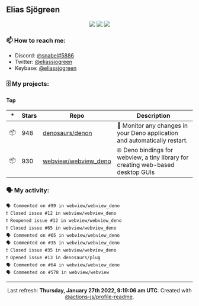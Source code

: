 ## Elias Sjögreen

<p align="center">
  <img src="https://img.shields.io/badge/🎂-dec. 2003-success" />
  <img src="https://img.shields.io/badge/🌎-Stockholm-informational" />
  <img src="https://img.shields.io/badge/👦-He/Him-informational" />
</p>

### 📫 How to reach me:

- Discord: [@snabel#5886](https://discord.com/users/267978757799673866)
- Twitter: [@eliassjogreen](https://twitter.com/eliassjogreen)
- Keybase: [@eliassjogreen](https://keybase.io/eliassjogreen)

### 🗄 My projects:

#### Top
|*|Stars|Repo|Description|
|---|---|---|---|
| 📦 | 948 | [denosaurs/denon](https://github.com/denosaurs/denon) | 👀 Monitor any changes in your Deno application and automatically restart. |
| 📦 | 930 | [webview/webview_deno](https://github.com/webview/webview_deno) | 🌐 Deno bindings for webview, a tiny library for creating web-based desktop GUIs |

### 🗣 My activity:

```
🗣 Commented on #99 in webview/webview_deno
❗️ Closed issue #12 in webview/webview_deno
❗️ Reopened issue #12 in webview/webview_deno
❗️ Closed issue #65 in webview/webview_deno
🗣 Commented on #65 in webview/webview_deno
🗣 Commented on #35 in webview/webview_deno
❗️ Closed issue #35 in webview/webview_deno
❗️ Opened issue #13 in denosaurs/plug
🗣 Commented on #64 in webview/webview_deno
🗣 Commented on #578 in webview/webview
```

------------
<p align="center">Last refresh: <b>Thursday, January 27th 2022, 9:19:06 am UTC</b>. Created with <a href=https://github.com/marketplace/actions/profile-readme>@actions-js/profile-readme</a>.</p>
